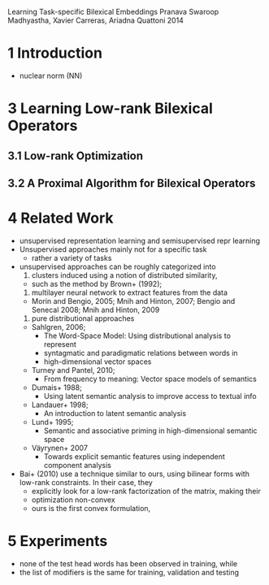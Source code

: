 Learning Task-specific Bilexical Embeddings
Pranava Swaroop Madhyastha, Xavier Carreras, Ariadna Quattoni
2014

# 1 Introduction

* nuclear norm (NN)

# 3 Learning Low-rank Bilexical Operators

## 3.1 Low-rank Optimization
## 3.2 A Proximal Algorithm for Bilexical Operators

# 4 Related Work

* unsupervised representation learning and semisupervised repr learning
* Unsupervised approaches mainly not for a specific task
  * rather a variety of tasks
* unsupervised approaches can be roughly categorized into
  1. clusters induced using a notion of distributed similarity,
    * such as the method by Brown+ (1992);
  1. multilayer neural network to extract features from the data
    * Morin and Bengio, 2005; Mnih and Hinton, 2007; Bengio and Senecal 2008;
      Mnih and Hinton, 2009
  1. pure distributional approaches
    * Sahlgren, 2006;
      * The Word-Space Model: Using distributional analysis to represent
      * syntagmatic and paradigmatic relations between words in
      * high-dimensional vector spaces
    * Turney and Pantel, 2010;
      * From frequency to meaning: Vector space models of semantics
    * Dumais+ 1988;
      * Using latent semantic analysis to improve access to textual info
    * Landauer+ 1998;
      * An introduction to latent semantic analysis
    * Lund+ 1995;
      * Semantic and associative priming in high-dimensional semantic space
    * Väyrynen+ 2007
      * Towards explicit semantic features using independent component analysis
* Bai+ (2010) use a technique similar to ours,
  using bilinear forms with low-rank constraints. In their case, they
  * explicitly look for a low-rank factorization of the matrix, making their
  * optimization non-convex
  * ours is the first convex formulation,

# 5 Experiments

* none of the test head words has been observed in training, while
* the list of modifiers is the same for training, validation and testing
